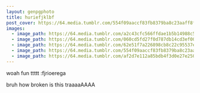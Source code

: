 ```yaml
---
layout: genpgphoto
title: huriefjklbf
post_cover: https://64.media.tumblr.com/554f09aaccf83fb8379ba8c23aaff8f8/9a0aa0d642214121-a1/s640x960/50d8228dffc2c9a17a3e80cd9b57f769fdbe04bc.jpg
images: 
  - image_path: https://64.media.tumblr.com/a2c43cfc566ffdae1b5b14988c575e66/9a0aa0d642214121-55/s540x810/abd33513160da9c7829d60f8a4c734a88f9d63ca.jpg
  - image_path: https://64.media.tumblr.com/060cd5fd27f0d787db14cd3ef00f07dc/9a0aa0d642214121-89/s1280x1920/c72ec47101ff5b3bdd9b8d217f97de7317878afe.jpg
  - image_path: https://64.media.tumblr.com/62e51f7a226898cb8c22c95537edd2b9/9a0aa0d642214121-e2/s540x810/d2e059f0c6d1544e86f01b3fbcd10fd70c553857.jpg
  - image_path: https://64.media.tumblr.com/554f09aaccf83fb8379ba8c23aaff8f8/9a0aa0d642214121-a1/s640x960/50d8228dffc2c9a17a3e80cd9b57f769fdbe04bc.jpg
  - image_path: https://64.media.tumblr.com/af2d7e112a85bdb4f3d0e27e25079bea/4229046edcb95531-03/s540x810/d339eededfc927c072dee259dd4bc8ae488ace23.gifv
---
```


woah fun
ttttt
:fjrioerega



bruh how broken is this traaaaAAAA
